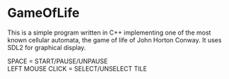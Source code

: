 # GameOfLife

This is a simple program written in C++ implementing one of the most known cellular automata, the game of life of John Horton Conway. It uses SDL2 for graphical display.

SPACE = START/PAUSE/UNPAUSE  
LEFT MOUSE CLICK = SELECT/UNSELECT TILE
